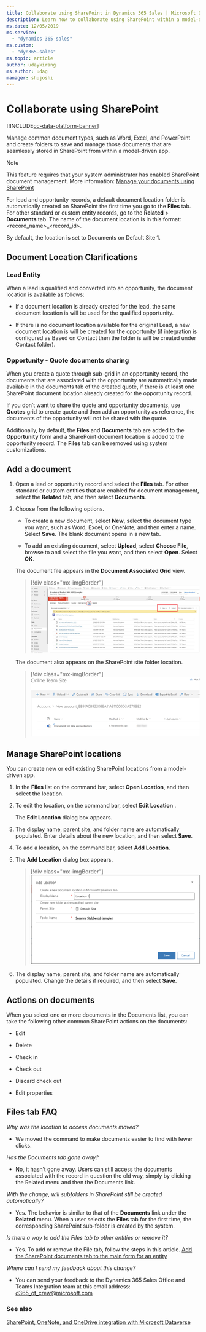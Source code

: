 ```yaml
---
title: Collaborate using SharePoint in Dynamics 365 Sales | Microsoft Docs
description: Learn how to collaborate using SharePoint within a model-driven app for leads and opportunities
ms.date: 12/05/2019
ms.service: 
  - "dynamics-365-sales"
ms.custom: 
  - "dyn365-sales"
ms.topic: article
author: udaykirang
ms.author: udag
manager: shujoshi
---
```


# Collaborate using SharePoint 

[!INCLUDE[cc-data-platform-banner](../includes/cc-data-platform-banner.md)]

Manage common document types, such as Word, Excel, and PowerPoint and create folders to save and manage those documents that are seamlessly stored in SharePoint from within a model-driven app. 

> [!NOTE]
> This feature requires that your system administrator has enabled SharePoint document management. More information: [Manage your documents using SharePoint](/power-platform/admin/manage-documents-using-sharepoint)

For lead and opportunity records, a default document location folder is automatically created on SharePoint the first time you go to the **Files** tab. For other standard or custom entity records, go to the **Related** > **Documents** tab. The name of the document location is in this format: <record_name>_<record_id>.

By default, the location is set to Documents on Default Site 1.

## Document Location Clarifications

### Lead Entity

When a lead is qualified and converted into an opportunity, the document location is available as follows:

-	If a document location is already created for the lead, the same document location is will be used for the qualified opportunity.

-	If there is no document location available for the original Lead, a new document location is will be created for the opportunity (if integration is configured as Based on Contact then the folder is will be created under Contact folder).

### Opportunity - Quote documents sharing

When you create a quote through sub-grid in an opportunity record, the documents that are associated with the opportunity are automatically made available in the documents tab of the created quote, if there is at least one SharePoint document location already created for the opportunity record.

If you don’t want to share the quote and opportunity documents, use **Quotes** grid to create quote and then add an opportunity as reference, the documents of the opportunity will not be shared with the quote.
 
Additionally, by default, the **Files** and **Documents** tab are added to the **Opportunity** form and a SharePoint document location is added to the opportunity record. The **Files** tab can be removed using system customizations.


## Add a document

1.	Open a lead or opportunity record and select the **Files** tab. For other standard or custom entities that are enabled for document management, select the **Related** tab, and then select **Documents**.

2.	Choose from the following options. 

    - To create a new document, select **New**, select the document type you want, such as Word, Excel, or OneNote, and then enter a name. Select **Save**. The blank document opens in a new tab. 

    - To add an existing document, select **Upload**, select **Choose File**, browse to and select the file you want, and then select **Open**. Select **OK**. 

    The document file appears in the **Document Associated Grid** view. 

    > [!div class="mx-imgBorder"] 
    > ![Add document to SharePoint](media/add-doc-sharepoint.png "Add document to SharePoint")

    The document also appears on the SharePoint site folder location. 

    > [!div class="mx-imgBorder"] 
    > ![Document on SharePoint](media/doc-on-sharepoint.png "Document on SharePoint")

## Manage SharePoint locations

You can create new or edit existing SharePoint locations from a model-driven app.

1. In the **Files** list on the command bar, select **Open Location**, and then select the location.

2. To edit the location, on the command bar, select **Edit Location** <location name>.

    The **Edit Location** dialog box appears.

3. The display name, parent site, and folder name are automatically populated. Enter details about the new location, and then select **Save**.

4. To add a location, on the command bar, select **Add Location**.

5. The **Add Location** dialog box appears.

    > [!div class="mx-imgBorder"] 
    > ![Add location dialog box](media/add-location-dialog-box.png "Add location dialog box")

6. The display name, parent site, and folder name are automatically populated. Change the details if required, and then select **Save**.

## Actions on documents

When you select one or more documents in the Documents list, you can take the following other common SharePoint actions on the documents:

- Edit

- Delete

- Check in

- Check out

- Discard check out

- Edit properties

## Files tab FAQ

*Why was the location to access documents moved?* 
- We moved the command to make documents easier to find with fewer clicks.

*Has the Documents tab gone away?*
- No, it hasn’t gone away. Users can still access the documents associated with the record in question the old way, simply by clicking the Related menu and then the Documents link.

*With the change, will subfolders in SharePoint still be created automatically?*
- Yes. The behavior is similar to that of the **Documents** link under the **Related** menu. When a user selects the **Files** tab for the first time, the corresponding SharePoint sub-folder is created by the system. 

*Is there a way to add the Files tab to other entities or remove it?*
- Yes. To add or remove the File tab, follow the steps in this article. [Add the SharePoint documents tab to the main form for an entity](/powerapps/maker/model-driven-apps/add-documents-tab-entity-main-form)  

*Where can I send my feedback about this change?*
- You can send your feedback to the Dynamics 365 Sales Office and Teams Integration team at this email address: d365_ot_crew@microsoft.com

### See also

[SharePoint, OneNote, and OneDrive integration with Microsoft Dataverse](/powerapps/maker/common-data-service/sharepoint-onedrive-onenote-intro)
